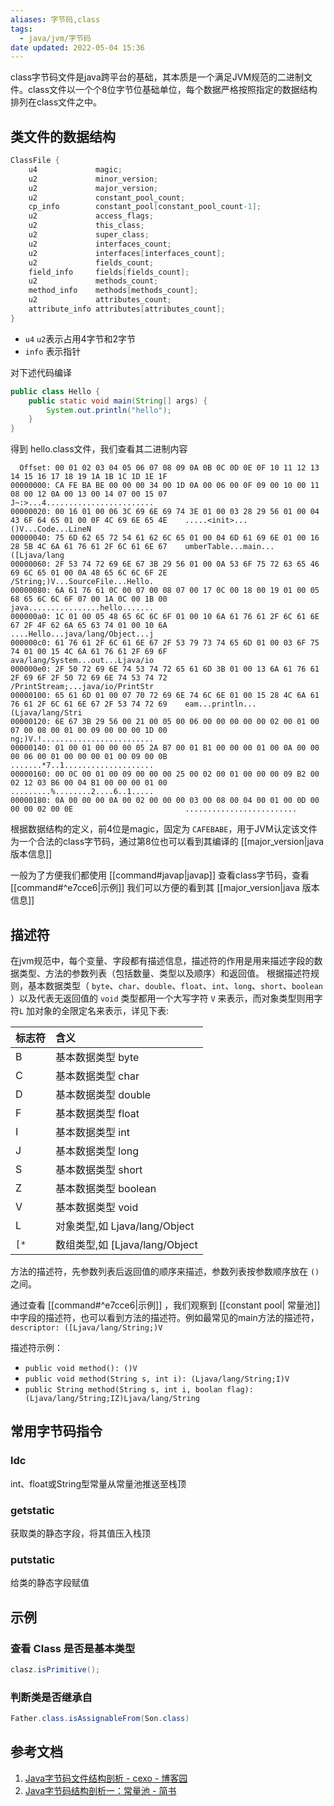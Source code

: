 ```yaml
---
aliases: 字节码,class
tags:
  - java/jvm/字节码
date updated: 2022-05-04 15:36
---
```


class字节码文件是java跨平台的基础，其本质是一个满足JVM规范的二进制文件。class文件以一个个8位字节位基础单位，每个数据严格按照指定的数据结构排列在class文件之中。

## 类文件的数据结构

```c++
ClassFile {
    u4             magic;
    u2             minor_version;
    u2             major_version;
    u2             constant_pool_count;
    cp_info        constant_pool[constant_pool_count-1];
    u2             access_flags;
    u2             this_class;
    u2             super_class;
    u2             interfaces_count;
    u2             interfaces[interfaces_count];
    u2             fields_count;
    field_info     fields[fields_count];
    u2             methods_count;
    method_info    methods[methods_count];
    u2             attributes_count;
    attribute_info attributes[attributes_count];
}
```

- `u4` `u2`表示占用4字节和2字节
- `info` 表示指针

对下述代码编译

```java
public class Hello {
	public static void main(String[] args) {
        System.out.println("hello");
	}
}
```

得到 hello.class文件，我们查看其二进制内容

```http
  Offset: 00 01 02 03 04 05 06 07 08 09 0A 0B 0C 0D 0E 0F 10 11 12 13 14 15 16 17 18 19 1A 1B 1C 1D 1E 1F 	
00000000: CA FE BA BE 00 00 00 34 00 1D 0A 00 06 00 0F 09 00 10 00 11 08 00 12 0A 00 13 00 14 07 00 15 07    J~:>...4........................
00000020: 00 16 01 00 06 3C 69 6E 69 74 3E 01 00 03 28 29 56 01 00 04 43 6F 64 65 01 00 0F 4C 69 6E 65 4E    .....<init>...()V...Code...LineN
00000040: 75 6D 62 65 72 54 61 62 6C 65 01 00 04 6D 61 69 6E 01 00 16 28 5B 4C 6A 61 76 61 2F 6C 61 6E 67    umberTable...main...([Ljava/lang
00000060: 2F 53 74 72 69 6E 67 3B 29 56 01 00 0A 53 6F 75 72 63 65 46 69 6C 65 01 00 0A 48 65 6C 6C 6F 2E    /String;)V...SourceFile...Hello.
00000080: 6A 61 76 61 0C 00 07 00 08 07 00 17 0C 00 18 00 19 01 00 05 68 65 6C 6C 6F 07 00 1A 0C 00 1B 00    java................hello.......
000000a0: 1C 01 00 05 48 65 6C 6C 6F 01 00 10 6A 61 76 61 2F 6C 61 6E 67 2F 4F 62 6A 65 63 74 01 00 10 6A    ....Hello...java/lang/Object...j
000000c0: 61 76 61 2F 6C 61 6E 67 2F 53 79 73 74 65 6D 01 00 03 6F 75 74 01 00 15 4C 6A 61 76 61 2F 69 6F    ava/lang/System...out...Ljava/io
000000e0: 2F 50 72 69 6E 74 53 74 72 65 61 6D 3B 01 00 13 6A 61 76 61 2F 69 6F 2F 50 72 69 6E 74 53 74 72    /PrintStream;...java/io/PrintStr
00000100: 65 61 6D 01 00 07 70 72 69 6E 74 6C 6E 01 00 15 28 4C 6A 61 76 61 2F 6C 61 6E 67 2F 53 74 72 69    eam...println...(Ljava/lang/Stri
00000120: 6E 67 3B 29 56 00 21 00 05 00 06 00 00 00 00 00 02 00 01 00 07 00 08 00 01 00 09 00 00 00 1D 00    ng;)V.!.........................
00000140: 01 00 01 00 00 00 05 2A B7 00 01 B1 00 00 00 01 00 0A 00 00 00 06 00 01 00 00 00 01 00 09 00 0B    .......*7..1....................
00000160: 00 0C 00 01 00 09 00 00 00 25 00 02 00 01 00 00 00 09 B2 00 02 12 03 B6 00 04 B1 00 00 00 01 00    .........%........2....6..1.....
00000180: 0A 00 00 00 0A 00 02 00 00 00 03 00 08 00 04 00 01 00 0D 00 00 00 02 00 0E                         .........................
```

根据数据结构的定义，前4位是magic，固定为 `CAFEBABE`，用于JVM认定该文件为一个合法的class字节码，通过第8位也可以看到其编译的 [[major_version|java 版本信息]]

一般为了方便我们都使用  [[command#javap|javap]] 查看class字节码，查看
[[command#^e7cce6|示例]] 我们可以方便的看到其 [[major_version|java 版本信息]]

## 描述符

在jvm规范中，每个变量、字段都有描述信息，描述符的作用是用来描述字段的数据类型、方法的参数列表（包括数量、类型以及顺序）和返回值。
根据描述符规则，基本数据类型（ `byte`、`char`、`double`、`float`、`int`、`long`、`short`、`boolean` ）以及代表无返回值的 `void` 类型都用一个大写字符 `V` 来表示，而对象类型则用字符`L` 加对象的全限定名来表示，详见下表:

| 标志符  | 含义                        |
| :--- | :------------------------ |
| B    | 基本数据类型 byte               |
| C    | 基本数据类型 char               |
| D    | 基本数据类型 double             |
| F    | 基本数据类型 float              |
| I    | 基本数据类型 int                |
| J    | 基本数据类型 long               |
| S    | 基本数据类型 short              |
| Z    | 基本数据类型 boolean            |
| V    | 基本数据类型 void               |
| L    | 对象类型,如 Ljava/lang/Object  |
| `[*` | 数组类型,如 [Ljava/lang/Object |

方法的描述符，先参数列表后返回值的顺序来描述，参数列表按参数顺序放在 `()` 之间。

通过查看  [[command#^e7cce6|示例]] ，我们观察到 [[constant pool| 常量池]] 中字段的描述符，也可以看到方法的描述符。例如最常见的main方法的描述符，`descriptor: ([Ljava/lang/String;)V`

描述符示例：

- `public void method(): ()V`
- `public void method(String s, int i): (Ljava/lang/String;I)V`
- `public String method(String s, int i, boolan flag):(Ljava/lang/String;IZ)Ljava/lang/String`

## 常用字节码指令

### ldc

int、float或String型常量从常量池推送至栈顶

### getstatic

获取类的静态字段，将其值压入栈顶

### putstatic

给类的静态字段赋值

## 示例

### 查看 Class 是否是基本类型

```java
clasz.isPrimitive();
```

### 判断类是否继承自

```java
Father.class.isAssignableFrom(Son.class)
```

## 参考文档

1. [Java字节码文件结构剖析 - cexo - 博客园](https://www.cnblogs.com/webor2006/p/9404249.html)
2. [Java字节码结构剖析一：常量池 - 简书](https://www.jianshu.com/p/bc3cfbebef25)
